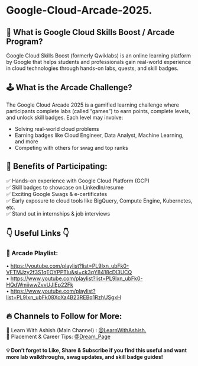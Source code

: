 # Google-Cloud-Arcade-2025.


## 🧠 What is Google Cloud Skills Boost / Arcade Program?

Google Cloud Skills Boost (formerly Qwiklabs) is an online learning platform by Google that helps students and professionals gain real-world experience in cloud technologies through hands-on labs, quests, and skill badges.


## 🕹️ What is the Arcade Challenge?

The Google Cloud Arcade 2025 is a gamified learning challenge where participants complete labs (called “games”) to earn points, complete levels, and unlock skill badges. Each level may involve:
-   Solving real-world cloud problems
-   Earning badges like Cloud Engineer, Data Analyst, Machine Learning, and more
-   Competing with others for swag and top ranks


## 🎁 Benefits of Participating:
✅ Hands-on experience with Google Cloud Platform (GCP) <br>
✅ Skill badges to showcase on LinkedIn/resume <br>
✅ Exciting Google Swags & e-certificates <br>
✅ Early exposure to cloud tools like BigQuery, Compute Engine, Kubernetes, etc. <br>
✅ Stand out in internships & job interviews


## 👇 Useful Links 👇
### 📌 Arcade Playlist: 
• https://youtube.com/playlist?list=PL9Ixn_ubFk0-VFTMJzy2f3S1qEOYPPTlu&si=ck3qY8418cDl3UCQ  <br>
• https://www.youtube.com/playlist?list=PL9Ixn_ubFk0-HQdWmiiwwZvvUJIEp22Fk   <br>
• https://www.youtube.com/playlist?list=PL9Ixn_ubFk08XoXa4B23REBq1RzhUSgxH


## 🔥 Channels to Follow for More:
🔸 Learn With Ashish (Main Channel) :   [@LearnWithAshish.](https://www.youtube.com/channel/UChSkWopRk1ErP2i0k4aa0KQ) <br>
🔸 Placement & Career Tips:   [@Dream_Page](https://www.youtube.com/channel/UCWkPiFnmnqCYpEjFIvlo1FQ)

#### 💡 Don’t forget to Like, Share & Subscribe if you find this useful and want more lab walkthroughs, swag updates, and skill badge guides!
